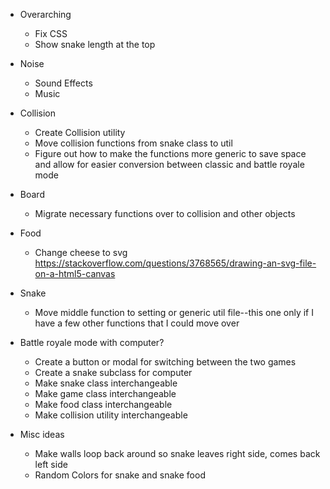 * Overarching
  - Fix CSS
  - Show snake length at the top

* Noise
  - Sound Effects
  - Music

* Collision
  <!-- -Collision with food...??? -->
  - Create Collision utility
  - Move collision functions from snake class to util
  - Figure out how to make the functions more generic to save space and allow for easier conversion between classic and battle royale mode

* Board
  - Migrate necessary functions over to collision and other objects

* Food
  <!-- -Only one ever in play -->
  <!-- -Random location generation -->
  <!-- - Draw -->
  - Change cheese to svg https://stackoverflow.com/questions/3768565/drawing-an-svg-file-on-a-html5-canvas

* Snake
  - Move middle function to setting or generic util file--this one only if I have a few other functions that I could move over

* Battle royale mode with computer?
  - Create a button or modal for switching between the two games
  - Create a snake subclass for computer
  - Make snake class interchangeable
  - Make game class interchangeable
  - Make food class interchangeable
  - Make collision utility interchangeable

* Misc ideas
  - Make walls loop back around so snake leaves right side, comes back left side
  - Random Colors for snake and snake food